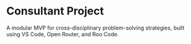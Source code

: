 # Consultant Project

A modular MVP for cross-disciplinary problem-solving strategies, built using VS Code, Open Router, and Roo Code.